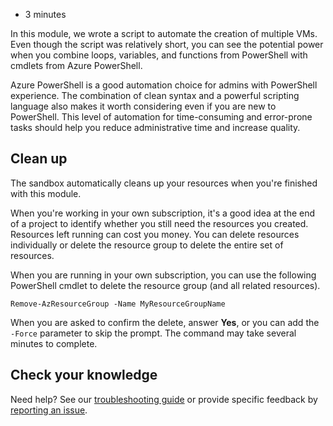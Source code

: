 -   3 minutes

In this module, we wrote a script to automate the creation of multiple VMs. Even though the script was relatively short, you can see the potential power when you combine loops, variables, and functions from PowerShell with cmdlets from Azure PowerShell.

Azure PowerShell is a good automation choice for admins with PowerShell experience. The combination of clean syntax and a powerful scripting language also makes it worth considering even if you are new to PowerShell. This level of automation for time-consuming and error-prone tasks should help you reduce administrative time and increase quality.

## Clean up

The sandbox automatically cleans up your resources when you're finished with this module.

When you're working in your own subscription, it's a good idea at the end of a project to identify whether you still need the resources you created. Resources left running can cost you money. You can delete resources individually or delete the resource group to delete the entire set of resources.

When you are running in your own subscription, you can use the following PowerShell cmdlet to delete the resource group (and all related resources).

```
Remove-AzResourceGroup -Name MyResourceGroupName
```

When you are asked to confirm the delete, answer **Yes**, or you can add the `-Force` parameter to skip the prompt. The command may take several minutes to complete.

## Check your knowledge

Need help? See our [troubleshooting guide][1] or provide specific feedback by [reporting an issue][2].

[1]: https://docs.microsoft.com/en-us/learn/support/troubleshooting?uid=learn.automate-azure-tasks-with-powershell.9-summary&documentId=7f51e594-0ff9-9f02-9d0e-1005bd6ceca7&versionIndependentDocumentId=2625c5d3-62fc-cede-764c-afc05c6f5d2e&contentPath=%2FMicrosoftDocs%2Flearn-pr%2Fblob%2Flive%2Flearn-pr%2Fazure%2Fautomate-azure-tasks-with-powershell%2F9-summary.yml&url=https%3A%2F%2Fdocs.microsoft.com%2Fen-us%2Flearn%2Fmodules%2Fautomate-azure-tasks-with-powershell%2F9-summary&author=mirobb
[2]: https://docs.microsoft.com/en-us/learn/support/troubleshooting?uid=learn.automate-azure-tasks-with-powershell.9-summary&documentId=7f51e594-0ff9-9f02-9d0e-1005bd6ceca7&versionIndependentDocumentId=2625c5d3-62fc-cede-764c-afc05c6f5d2e&contentPath=%2FMicrosoftDocs%2Flearn-pr%2Fblob%2Flive%2Flearn-pr%2Fazure%2Fautomate-azure-tasks-with-powershell%2F9-summary.yml&url=https%3A%2F%2Fdocs.microsoft.com%2Fen-us%2Flearn%2Fmodules%2Fautomate-azure-tasks-with-powershell%2F9-summary&author=mirobb#report-feedback